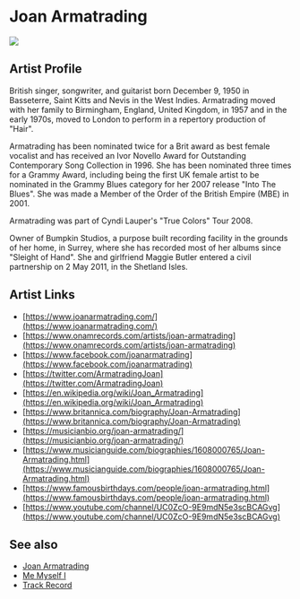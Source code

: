 # Joan Armatrading

![](../../asssets/artists/Joan_Armatrading.png)

## Artist Profile

British singer, songwriter, and guitarist born December 9, 1950 in Basseterre, Saint Kitts and Nevis in the West Indies. Armatrading moved with her family to Birmingham, England, United Kingdom, in 1957 and in the early 1970s, moved to London to perform in a repertory production of "Hair".

Armatrading has been nominated twice for a Brit award as best female vocalist and has received an Ivor Novello Award for Outstanding Contemporary Song Collection in 1996. She has been nominated three times for a Grammy Award, including being the first UK female artist to be nominated in the Grammy Blues category for her 2007 release "Into The Blues". She was made a Member of the Order of the British Empire (MBE) in 2001.

Armatrading was part of Cyndi Lauper's "True Colors" Tour 2008.

Owner of Bumpkin Studios, a purpose built recording facility in the grounds of her home, in Surrey, where she has recorded most of her albums since "Sleight of Hand".
She and girlfriend Maggie Butler entered a civil partnership on 2 May 2011, in the Shetland Isles.

## Artist Links

- [https://www.joanarmatrading.com/](https://www.joanarmatrading.com/)
- [https://www.onamrecords.com/artists/joan-armatrading](https://www.onamrecords.com/artists/joan-armatrading)
- [https://www.facebook.com/joanarmatrading](https://www.facebook.com/joanarmatrading)
- [https://twitter.com/ArmatradingJoan](https://twitter.com/ArmatradingJoan)
- [https://en.wikipedia.org/wiki/Joan_Armatrading](https://en.wikipedia.org/wiki/Joan_Armatrading)
- [https://www.britannica.com/biography/Joan-Armatrading](https://www.britannica.com/biography/Joan-Armatrading)
- [https://musicianbio.org/joan-armatrading/](https://musicianbio.org/joan-armatrading/)
- [https://www.musicianguide.com/biographies/1608000765/Joan-Armatrading.html](https://www.musicianguide.com/biographies/1608000765/Joan-Armatrading.html)
- [https://www.famousbirthdays.com/people/joan-armatrading.html](https://www.famousbirthdays.com/people/joan-armatrading.html)
- [https://www.youtube.com/channel/UC0ZcO-9E9mdN5e3scBCAGvg](https://www.youtube.com/channel/UC0ZcO-9E9mdN5e3scBCAGvg)


## See also

- [Joan Armatrading](Joan_Armatrading-Joan_Armatrading.md)
- [Me Myself I](Joan_Armatrading-Me_Myself_I.md)
- [Track Record](Joan_Armatrading-Track_Record.md)

